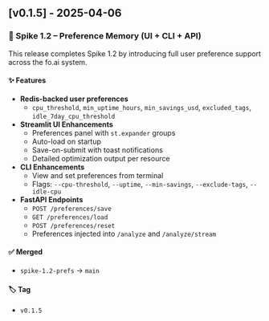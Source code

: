 ## [v0.1.5] - 2025-04-06
### 🔧 Spike 1.2 – Preference Memory (UI + CLI + API)

This release completes Spike 1.2 by introducing full user preference support across the fo.ai system.

#### ✨ Features
- **Redis-backed user preferences**
  - `cpu_threshold`, `min_uptime_hours`, `min_savings_usd`, `excluded_tags`, `idle_7day_cpu_threshold`
- **Streamlit UI Enhancements**
  - Preferences panel with `st.expander` groups
  - Auto-load on startup
  - Save-on-submit with toast notifications
  - Detailed optimization output per resource
- **CLI Enhancements**
  - View and set preferences from terminal
  - Flags: `--cpu-threshold`, `--uptime`, `--min-savings`, `--exclude-tags`, `--idle-cpu`
- **FastAPI Endpoints**
  - `POST /preferences/save`
  - `GET /preferences/load`
  - `POST /preferences/reset`
  - Preferences injected into `/analyze` and `/analyze/stream`

#### ✅ Merged
- `spike-1.2-prefs` → `main`

#### 🏷️ Tag
- `v0.1.5`


